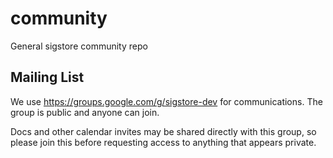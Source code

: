 # community
General sigstore community repo

## Mailing List

We use https://groups.google.com/g/sigstore-dev for communications.
The group is public and anyone can join.

Docs and other calendar invites may be shared directly with this group, so please join this
before requesting access to anything that appears private.
